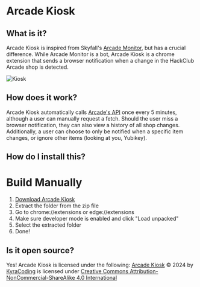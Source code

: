 # Arcade Kiosk
## What is it?
Arcade Kiosk is inspired from Skyfall's [Arcade Monitor](https://github.com/SkyfallWasTaken/arcade-monitor/), but has a crucial difference. While Arcade Monitor is a bot, Arcade Kiosk is a chrome extension that sends a browser notification when a change in the HackClub Arcade shop is detected.

![Kiosk](https://i.ibb.co/60hmYgF/Screenshot-2024-08-28-10-14-05-AM.png)
## How does it work?
Arcade Kiosk automatically calls [Arcade's API](https://hackclub.com/api/arcade/shop/) once every 5 minutes, although a user can manually request a fetch. Should the user miss a browser notification, they can also view a history of all shop changes. Additionally, a user can choose to only be notified when a specific item changes, or ignore other items (looking at you, Yubikey). 
## How do I install this?
# Build Manually
1. [Download Arcade Kiosk](https://github.com/MrMeCoding/arcade-kiosk/releases/latest)
2. Extract the folder from the zip file
3. Go to chrome://extensions or edge://extensions
4. Make sure developer mode is enabled and click "Load unpacked"
5. Select the extracted folder
6. Done!
## Is it open source?
Yes! Arcade Kiosk is licensed under the following: 
[Arcade Kiosk](https://github.com/MrMeCoding/arcade-kiosk) © 2024 by [KyraCoding](https://github.com/MrMeCoding/) is licensed under [Creative Commons Attribution-NonCommercial-ShareAlike 4.0 International](https://creativecommons.org/licenses/by-nc-sa/4.0/?ref=chooser-v1)
